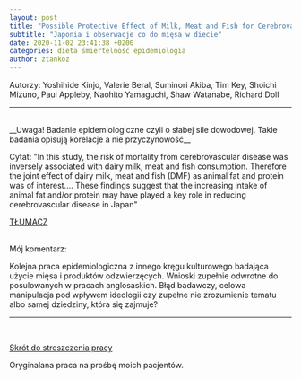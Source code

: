 ```yaml
---
layout: post
title: "Possible Protective Effect of Milk, Meat and Fish for Cerebrovascular Disease Mortality in Japan"
subtitle: "Japonia i obserwacje co do mięsa w diecie"
date: 2020-11-02 23:41:38 +0200
categories: dieta śmiertelność epidemiologia
author: ztankoz
---
```


Autorzy: Yoshihide Kinjo, Valerie Beral, Suminori Akiba, Tim Key, Shoichi Mizuno, Paul Appleby, Naohito Yamaguchi, Shaw Watanabe, Richard Doll

<hr>
<br>
__Uwaga! Badanie epidemiologiczne czyli o słabej sile dowodowej. Takie badania opisują korelacje a nie przyczynowość__

Cytat: "In this study, the risk of mortality from cerebrovascular disease was inversely associated with dairy milk, meat and fish consumption. Therefore the joint effect of dairy milk, meat and fish (DMF) as animal fat and protein was of interest....
These findings suggest that the increasing intake of animal fat and/or protein may have played a key role in reducing cerebrovascular disease in Japan"

[TŁUMACZ](<https://www.deepl.com/translator#en/pl/In%20this%20study%2C%20the%20risk%20of%20mortality%20from%20cerebrovascular%20disease%20was%20inversely%20associated%20with%20dairy%20milk%2C%20meat%20and%20fish%20consumption.%20Therefore%20the%20joint%20effect%20of%20dairy%20milk%2C%20meat%20and%20fish%20(DMF)%20as%20animal%20fat%20and%20protein%20was%20of%20interest....%0A%20These%20findings%20suggest%20that%20the%20increasing%20intake%20of%20animal%20fat%20and%5C%2For%20protein%20may%20have%20played%20a%20key%20role%20in%20reducing%20cerebrovascular%20disease%20in%20Japan>)

<br>
Mój komentarz:

Kolejna praca epidemiologiczna z innego kręgu kulturowego badająca użycie mięsa i produktów odzwierzęcych. Wnioski zupełnie odwrotne do posulowanych w pracach anglosaskich. Błąd badawczy, celowa manipulacja pod wpływem ideologii czy zupełne nie zrozumienie tematu albo samej dziedziny, która się zajmuje?

<hr>
<br>

[Skrót do streszczenia pracy](https://www.jstage.jst.go.jp/article/jea1991/9/4/9_4_268/_article)

Oryginalana praca na prośbę moich pacjentów.
